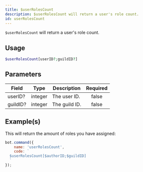 ```yaml
---
title: $userRolesCount
description: $userRolesCount will return a user's role count.
id: userRolesCount
---
```


`$userRolesCount` will return a user's role count.

## Usage

```php
$userRolesCount[userID?;guildID?]
```

## Parameters

| Field    | Type    | Description   | Required |
| -------- | ------- | ------------- | :------: |
| userID?  | integer | The user ID.  |  false   |
| guildID? | integer | The guild ID. |  false   |

## Example(s)

This will return the amount of roles you have assigned:

```javascript
bot.command({
    name: 'userRolesCount',
    code: `
  $userRolesCount[$authorID;$guildID]
  `
});
```
